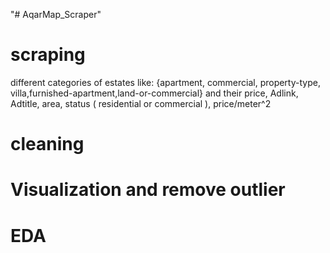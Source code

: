 "# AqarMap_Scraper" 
# scraping 
different categories of estates like: {apartment, commercial, property-type, villa,furnished-apartment,land-or-commercial}
and their price, Adlink, Adtitle, area, status ( residential or commercial ), price/meter^2
#  cleaning 

# Visualization and remove outlier
# EDA
